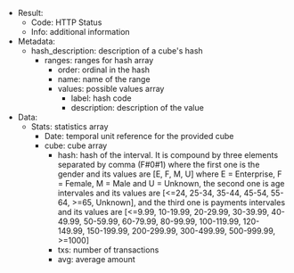 * Result:
    * Code: HTTP Status
    * Info: additional information
* Metadata:    
    * hash_description: description of a cube's hash
        * ranges: ranges for hash array
            * order: ordinal in the hash
            * name: name of the range
            * values: possible values array
                * label: hash code
                * description: description of the value
* Data:
    * Stats: statistics array
        * Date: temporal unit reference for the provided cube     
        * cube: cube array
            * hash: hash of the interval. It is compound by three elements separated by comma (F#0#1) where the first one is the gender and its values are [E, F, M, U] where E = Enterprise, F = Female, M = Male and U = Unknown, the second one is age intervales and its values are [<=24, 25-34, 35-44, 45-54, 55-64, >=65, Unknown], and the third one is payments intervales and its values are  [<=9.99, 10-19.99, 20-29.99, 30-39.99, 40-49.99, 50-59.99, 60-79.99, 80-99.99, 100-119.99, 120-149.99, 150-199.99, 200-299.99, 300-499.99, 500-999.99, >=1000]
            * txs: number of transactions
            * avg: average amount
